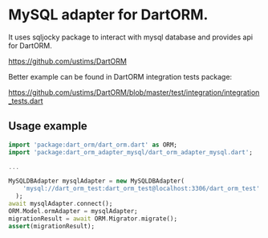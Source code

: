 MySQL adapter for DartORM.
===============================

It uses sqljocky package to interact with mysql database and provides api
for DartORM.

https://github.com/ustims/DartORM

Better example can be found in DartORM integration tests package:

https://github.com/ustims/DartORM/blob/master/test/integration/integration_tests.dart


Usage example
-------------

```dart
import 'package:dart_orm/dart_orm.dart' as ORM;
import 'package:dart_orm_adapter_mysql/dart_orm_adapter_mysql.dart';

...

MySQLDBAdapter mysqlAdapter = new MySQLDBAdapter(
    'mysql://dart_orm_test:dart_orm_test@localhost:3306/dart_orm_test'
  );
await mysqlAdapter.connect();
ORM.Model.ormAdapter = mysqlAdapter;
migrationResult = await ORM.Migrator.migrate();
assert(migrationResult);
```
